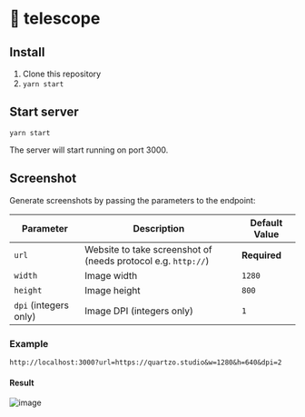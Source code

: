 # 🔭 telescope

## Install

1. Clone this repository
2. `yarn start`

## Start server

```
yarn start
```

The server will start running on port 3000.

## Screenshot

Generate screenshots by passing the parameters to the endpoint:

| Parameter | Description | Default Value |
|-----------|-------------|---------------|
| `url`     | Website to take screenshot of (needs protocol e.g. `http://`) | **Required** |
| `width`   | Image width | `1280` |
| `height`  | Image height | `800` |
| `dpi` (integers only)     | Image DPI (integers only) | `1` |

### Example
```
http://localhost:3000?url=https://quartzo.studio&w=1280&h=640&dpi=2
```

#### Result
![image](https://github.com/user-attachments/assets/7be06d2d-9c0c-4dd8-8ae2-d9b648b77f9d)


